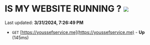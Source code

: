 # IS MY WEBSITE RUNNING ? [![](https://img.shields.io/static/v1?label=Sponsor&message=%E2%9D%A4&logo=GitHub&color=%23fe8e86)](https://github.com/sponsors/<username>)

Last updated: **3/31/2024, 7:26:49 PM**

- `GET` [https://youssefservice.me](https://youssefservice.me) - **Up** (145ms)
